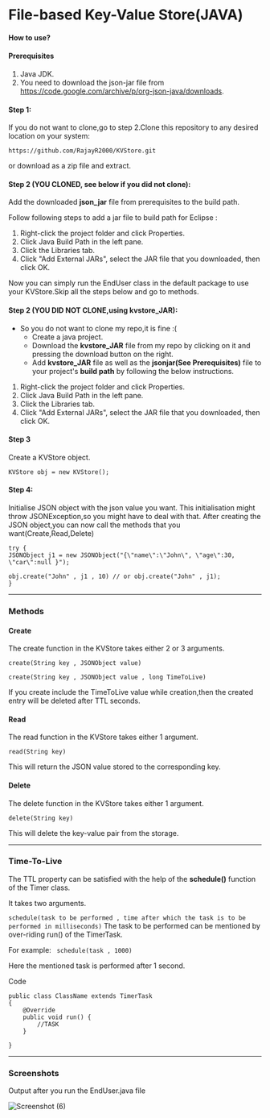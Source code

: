 # File-based Key-Value Store(JAVA)

#### How to use?
#### Prerequisites
1. Java JDK.
2. You need to download the json-jar file from https://code.google.com/archive/p/org-json-java/downloads.

#### Step 1:
If you do not want to clone,go to step 2.Clone this repository to any desired location on your system:

`https://github.com/RajayR2000/KVStore.git` 

or download as a zip file and extract.


#### Step 2 (YOU CLONED, see below if you did not clone):

Add the downloaded **json_jar** file from prerequisites to the build path.

Follow following steps to add a jar file to build path for Eclipse : 

1. Right-click the project folder and click Properties.
2. Click Java Build Path in the left pane.
3. Click the Libraries tab.
4. Click "Add External JARs", select the JAR file that you downloaded, then click OK.
   
Now you can simply run the EndUser class in the default package to use your KVStore.Skip all the steps below and go to methods.

#### Step 2 (YOU DID NOT CLONE,using kvstore_JAR):

+ So you do not want to clone my repo,it is fine :(
   + Create a java project.
   + Download the **kvstore_JAR** file from my repo by clicking on it and pressing the download button on the right.
   + Add **kvstore_JAR** file as well as the **jsonjar(See Prerequisites)** file to your project's **build path** by following the below instructions.
   

1. Right-click the project folder and click Properties.
2. Click Java Build Path in the left pane.
3. Click the Libraries tab.
4. Click "Add External JARs", select the JAR file that you downloaded, then click OK.
   

#### Step 3
Create a KVStore object.

`KVStore obj = new KVStore();`

#### Step 4:
Initialise JSON object with the json value you want.
This initialisation might throw JSONException,so you might have to deal with that.
After creating the JSON object,you can now call the methods that you want(Create,Read,Delete)

```
try {
JSONObject j1 = new JSONObject("{\"name\":\"John\", \"age\":30, \"car\":null }");

obj.create("John" , j1 , 10) // or obj.create("John" , j1);
}
```
__________________

    
### Methods
#### Create
The create function in the KVStore takes either 2 or 3 arguments.

`create(String key , JSONObject value)`

`create(String key , JSONObject value , long TimeToLive)`

If you create include the TimeToLive value while creation,then the created entry will be deleted after TTL seconds.

#### Read
The read function in the KVStore takes either 1 argument.

`read(String key)`

This will return the JSON value stored to the corresponding key.


#### Delete
The delete function in the KVStore takes either 1 argument.

`delete(String key)`

This will delete the key-value pair from the storage.

_____________________

### Time-To-Live

The TTL property can be satisfied with the help of the **schedule()** function of the Timer class.

It takes two arguments.

`schedule(task to be performed , time after which the task is to be performed in milliseconds)`
The task to be performed can be mentioned by over-riding run() of the TimerTask.

For example:  ` schedule(task , 1000)` 

Here the mentioned task is performed after 1 second.

Code 
```
public class ClassName extends TimerTask
{
    @Override
    public void run() {
        //TASK
    }

}
```
___________________________
### Screenshots

Output after you run the EndUser.java file

![Screenshot (6)](https://user-images.githubusercontent.com/28715027/103212927-30bfca00-4932-11eb-9fde-75b913e69f29.png)

